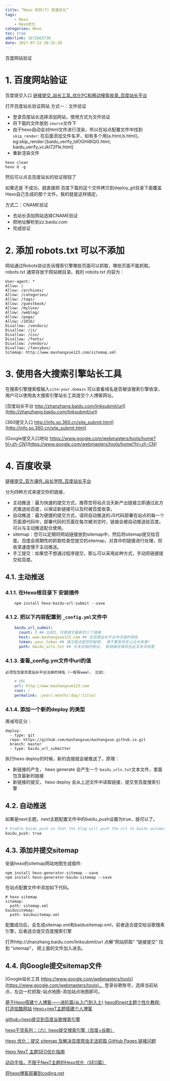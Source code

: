 ```yaml
---
title: “Hexo 系列(7) 百度优化”
tags: 
    - Hexo
    - Hexo优化
categories: Hexo
toc: true
abbrlink: 1672863730
date: 2017-07-22 20:15:10
---
```

百度网站验证
<!-- more -->
# 1. 百度网站验证

百度提交入口
[链接提交_站长工具_优化PC和移动搜索收录_百度站长平台](http://zhanzhang.baidu.com/linksubmit/url)

打开百度站长验证网站
方式一：文件验证

- 登录百度站长选择添加网站，使用方式为文件验证
- 将下载的文件放到 `source`文件下
- 由于hexo自动会对html文件进行渲染，所以在站点配置文件中找到 `skip_render`:
  在后面添加文件名字，如有多个用[a.html,b.html]，eg:skip_render:[baidu_verify_tdOGHi8IQG.html, baidu_verify_vcJkI72f1e.html]
- 重新渲染文件

```
hexo clean
hexo d -g
```

然后可以点击百度站长的验证按钮了

 如果还是 不成功，就直接把 百度下载的这个文件拷贝到deploy_git目录下面覆盖Hexo自己生成的那个文件。我的就是这样搞定。

方式二：CNAME验证

- 去站长添加网站选择CNAME验证
- 把地址解析到zz.baidu.com
- 完成验证

# 2. 添加 robots.txt 可以不添加

网站通过Robots协议告诉搜索引擎哪些页面可以抓取，哪些页面不能抓取。robots.txt 通常存放于网站根目录。我的 robots.txt 内容为：

```
User-agent: *
Allow: /
Allow: /archives/
Allow: /categories/
Allow: /tags/
Allow: /guestbook/
Allow: /mylove/
Allow: /weblog/
Allow: /page/
Allow: /2016/
Disallow: /vendors/
Disallow: /js/
Disallow: /css/
Disallow: /fonts/
Disallow: /vendors/
Disallow: /fancybox/
Sitemap: http://www.mashangxue123.com/sitemap.xml
```

# 3. 使用各大搜索引擎站长工具

在搜索引擎搜索框输入`site:your.domain` 可以查看域名是否被该搜索引擎收录，用户可以使用各大搜索引擎站长工具提交个人博客网址。

[百度站长平台 http://zhanzhang.baidu.com/linksubmit/url](http://zhanzhang.baidu.com/linksubmit/url)

[360提交入口 http://info.so.360.cn/site_submit.html](http://info.so.360.cn/site_submit.html)

[Google提交入口地址 https://www.google.com/webmasters/tools/home?hl=zh-CN](https://www.google.com/webmasters/tools/home?hl=zh-CN)

# 4. 百度收录

[链接提交_官方课件_站长学院_百度站长平台](http://zhanzhang.baidu.com/college/courseinfo?id=267&page=2#04)

分为四种方式来提交你的链接，

- 主动推送：最为快速的提交方式，推荐您将站点当天新产出链接立即通过此方式推送给百度，以保证新链接可以及时被百度收录。
- 自动推送：最为便捷的提交方式，请将自动推送的JS代码部署在站点的每一个页面源代码中，部署代码的页面在每次被浏览时，链接会被自动推送给百度。可以与主动推送配合使用。
- sitemap：您可以定期将网站链接放到sitemap中，然后将sitemap提交给百度。百度会周期性的抓取检查您提交的sitemap，对其中的链接进行处理，但收录速度慢于主动推送。
- 手工提交：如果您不想通过程序提交，那么可以采用此种方式，手动将链接提交给百度。

## 4.1. 主动推送

### 4.1.1. 在Hexo根目录下 安装插件

```
    npm install hexo-baidu-url-submit --save
```

### 4.1.2. 把以下内容配置到 `_config.yml`文件中

```yml
    baidu_url_submit:
      count: 3 ## 比如3，代表提交最新的三个链接
      host: www.mashangxue123.com ## 在百度站长平台中注册的域名
      token: your_token ## 请注意这是您的秘钥， 请不要发布在公众仓库里!
      path: baidu_urls.txt ## 文本文档的地址， 新链接会保存在此文本文档里
```

### 4.1.3. 查看_config.ym文件中url的值
    必须包含是百度站长平台注册的域名（一般有www）， 比如:

```yml
    # URL
    url: http://www.mashangxue123.com
    root: /
    permalink: :year/:month/:day/:title/

```    

### 4.1.4. 添加一个新的deploy 的类型
 
用减号区分：
```
deploy:
  - type: git
  repo: https://github.com/mashangxue/mashangxue.github.io.git
  branch: master
  - type: baidu_url_submitter
```

执行hexo deploy的时候，新的连接就会被推送了。原理：
- 新链接的产生， hexo generate 会产生一个 `baidu_urls.txt`文本文件，里面包含最新的链接
- 新链接的提交， hexo deploy 会从上述文件中读取链接，提交至百度搜索引擎

## 4.2. 自动推送

如果是next主题，next主题配置文件中的baidu_push设置为true，就可以了。

```bash
# Enable baidu push so that the blog will push the url to baidu automatically which is very helpful for SEO
baidu_push: true
```

## 4.3. 添加并提交sitemap

安装hexo的sitemap网站地图生成插件:

```
npm install hexo-generator-sitemap --save
npm install hexo-generator-baidu-sitemap --save
```
在站点配置文件中添加如下代码。


```
# hexo sitemap
sitemap:
  path: sitemap.xml
baidusitemap:
  path: baidusitemap.xml
```

配置成功后，会生成sitemap.xml和baidusitemap.xml，前者适合提交给谷歌搜素引擎，后者适合提交百度搜索引擎

打开http://zhanzhang.baidu.com/linksubmit/url
   点解“网站抓取” “链接提交” 找到 “sitemap”， 把上面的文件加入进去。
   
## 4.4. 向Google提交sitemap文件

 [Google站长工具 https://www.google.com/webmasters/tools](https://www.google.com/webmasters/tools)，
 登录谷歌账号，选择当前站点，左边一栏抓取-站点地图-添加站点地图即可。



[基于Hexo搭建个人博客——进阶篇(从入门到入土)](http://ookamiantd.top/2017/build-blog-hexo-advanced/)
[hexo的next主题个性化教程:打造炫酷网站](http://shenzekun.cn/hexo%E7%9A%84next%E4%B8%BB%E9%A2%98%E4%B8%AA%E6%80%A7%E5%8C%96%E9%85%8D%E7%BD%AE%E6%95%99%E7%A8%8B.html)
[Hexo+nexT主题搭建个人博客](http://www.wuxubj.cn/2016/08/Hexo-nexT-build-personal-blog/)

[github+hexo提交到百度谷歌搜索引擎](http://www.jianshu.com/p/7e1166eb412a)

[hexo干货系列：（六）hexo提交搜索引擎（百度+谷歌）](http://tengj.top/2016/03/14/hexo6seo/)

[Hexo 优化：提交 sitemap 及解决百度爬虫无法抓取 GitHub Pages 链接问题](http://www.yuan-ji.me/Hexo-%E4%BC%98%E5%8C%96%EF%BC%9A%E6%8F%90%E4%BA%A4sitemap%E5%8F%8A%E8%A7%A3%E5%86%B3%E7%99%BE%E5%BA%A6%E7%88%AC%E8%99%AB%E6%8A%93%E5%8F%96-GitHub-Pages-%E9%97%AE%E9%A2%98/)

[Hexo NexT 主题SEO优化指南](https://lancelot_lewis.coding.me/2016/08/16/blog/Hexo-NexT-SEO/)

[动动手指，不限于NexT主题的Hexo优化（SEO篇）](http://www.arao.me/2015/hexo-next-theme-optimize-seo/)

[将hexo博客部署到coding.net](http://www.ieclipse.cn/2016/09/08/Web/hexo-coding-pages/index.html)